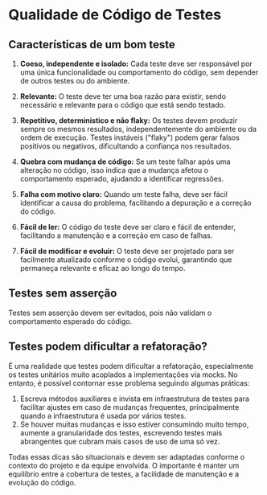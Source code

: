 # Qualidade de Código de Testes

## Características de um bom teste

1. **Coeso, independente e isolado:**
   Cada teste deve ser responsável por uma única funcionalidade ou comportamento do código, sem depender de outros testes ou do ambiente.

2. **Relevante:**
   O teste deve ter uma boa razão para existir, sendo necessário e relevante para o código que está sendo testado.

3. **Repetitivo, determinístico e não flaky:**
   Os testes devem produzir sempre os mesmos resultados, independentemente do ambiente ou da ordem de execução. Testes instáveis ("flaky") podem gerar falsos positivos ou negativos, dificultando a confiança nos resultados.

4. **Quebra com mudança de código:**
   Se um teste falhar após uma alteração no código, isso indica que a mudança afetou o comportamento esperado, ajudando a identificar regressões.

5. **Falha com motivo claro:**
   Quando um teste falha, deve ser fácil identificar a causa do problema, facilitando a depuração e a correção do código.

6. **Fácil de ler:**
   O código do teste deve ser claro e fácil de entender, facilitando a manutenção e a correção em caso de falhas.

7. **Fácil de modificar e evoluir:**
   O teste deve ser projetado para ser facilmente atualizado conforme o código evolui, garantindo que permaneça relevante e eficaz ao longo do tempo.

## Testes sem asserção

Testes sem asserção devem ser evitados, pois não validam o comportamento esperado do código.


## Testes podem dificultar a refatoração?

É uma realidade que testes podem dificultar a refatoração, especialmente os testes unitários muito acoplados a implementações via mocks. No entanto, é possível contornar esse problema seguindo algumas práticas:

1. Escreva métodos auxiliares e invista em infraestrutura de testes para facilitar ajustes em caso de mudanças frequentes, principalmente quando a infraestrutura é usada por vários testes.
2. Se houver muitas mudanças e isso estiver consumindo muito tempo, aumente a granularidade dos testes, escrevendo testes mais abrangentes que cubram mais casos de uso de uma só vez.

Todas essas dicas são situacionais e devem ser adaptadas conforme o contexto do projeto e da equipe envolvida. O importante é manter um equilíbrio entre a cobertura de testes, a facilidade de manutenção e a evolução do código.


